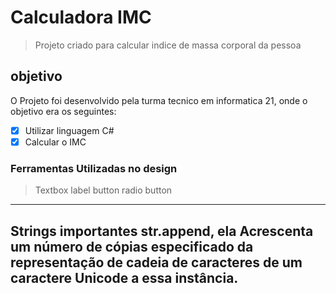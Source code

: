 # Calculadora IMC
> Projeto criado para calcular indice de massa corporal da pessoa

## objetivo
O Projeto foi desenvolvido pela turma tecnico em informatica 21, onde o objetivo era os seguintes:
- [x] Utilizar linguagem C#
- [x] Calcular o IMC
      
### Ferramentas Utilizadas no design
> Textbox
> label
> button
> radio button

---
Strings importantes 
str.append, ela Acrescenta um número de cópias especificado da representação de cadeia de caracteres de um caractere Unicode a essa instância.
---
 
